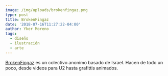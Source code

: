 ```yaml
---
image: /img/uploads/brokenfingaz.png
type: post
title: BrokenFingaz
date: '2018-07-16T11:27:22-04:00'
author: Yker Moreno
tags:
  - diseño
  - ilustración
  - arte
---
```

[BrokenFingaz](https://brokenfingaz.com/works/) es un colectivo anonimo basado de Israel. Hacen de todo un poco, desde videos para U2 hasta grafittis animados.
